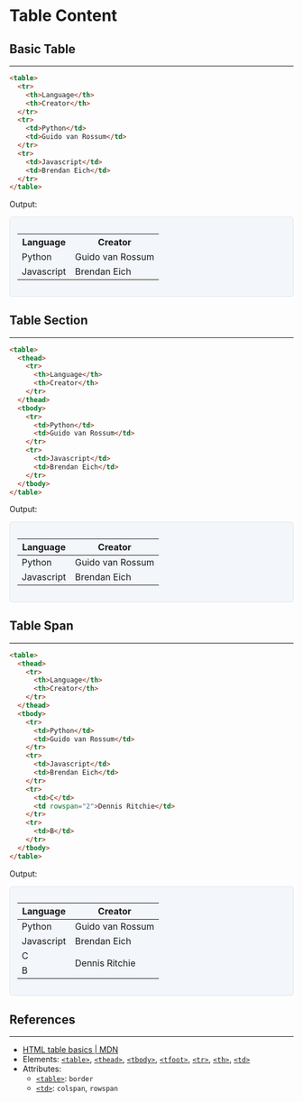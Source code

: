 # Table Content

## Basic Table
---

```html
<table>
  <tr>
    <th>Language</th>
    <th>Creator</th>
  </tr>
  <tr>
    <td>Python</td>
    <td>Guido van Rossum</td>
  </tr>
  <tr>
    <td>Javascript</td>
    <td>Brendan Eich</td>
  </tr>
</table>
```

Output:

<div style="border-radius: 0.3rem;background-color: #f3f6fa;border: solid 1px #dce6f0; padding: 0.8rem">
  <table>
    <tr>
      <th>Language</th>
      <th>Creator</th>
    </tr>
    <tr>
      <td>Python</td>
      <td>Guido van Rossum</td>
    </tr>
    <tr>
      <td>Javascript</td>
      <td>Brendan Eich</td>
    </tr>
  </table>
</div>

## Table Section
---

```html
<table>
  <thead>
    <tr>
      <th>Language</th>
      <th>Creator</th>
    </tr>
  </thead>
  <tbody>
    <tr>
      <td>Python</td>
      <td>Guido van Rossum</td>
    </tr>
    <tr>
      <td>Javascript</td>
      <td>Brendan Eich</td>
    </tr>
  </tbody>
</table>
```

Output:

<div style="border-radius: 0.3rem;background-color: #f3f6fa;border: solid 1px #dce6f0; padding: 0.8rem">
  <table>
    <thead>
      <tr>
        <th>Language</th>
        <th>Creator</th>
      </tr>
    </thead>
    <tbody>
      <tr>
        <td>Python</td>
        <td>Guido van Rossum</td>
      </tr>
      <tr>
        <td>Javascript</td>
        <td>Brendan Eich</td>
      </tr>
    </tbody>
  </table>
</div>

## Table Span
---

```html
<table>
  <thead>
    <tr>
      <th>Language</th>
      <th>Creator</th>
    </tr>
  </thead>
  <tbody>
    <tr>
      <td>Python</td>
      <td>Guido van Rossum</td>
    </tr>
    <tr>
      <td>Javascript</td>
      <td>Brendan Eich</td>
    </tr>
    <tr>
      <td>C</td>
      <td rowspan="2">Dennis Ritchie</td>
    </tr>
    <tr>
      <td>B</td>
    </tr>
  </tbody>
</table>
```

Output:

<div style="border-radius: 0.3rem;background-color: #f3f6fa;border: solid 1px #dce6f0; padding: 0.8rem">
  <table>
    <thead>
      <tr>
        <th>Language</th>
        <th>Creator</th>
      </tr>
    </thead>
    <tbody>
      <tr>
        <td>Python</td>
        <td>Guido van Rossum</td>
      </tr>
      <tr>
        <td>Javascript</td>
        <td>Brendan Eich</td>
      </tr>
      <tr>
        <td>C</td>
        <td rowspan="2">Dennis Ritchie</td>
      </tr>
      <tr>
        <td>B</td>
      </tr>
    </tbody>
  </table>
</div>

## References
---

* [HTML table basics \| MDN](https://developer.mozilla.org/en-US/docs/Learn/HTML/Tables/Basics)
* Elements: [`<table>`](https://developer.mozilla.org/en-US/docs/Web/HTML/Element/table),
  [`<thead>`](https://developer.mozilla.org/en-US/docs/Web/HTML/Element/thead),
  [`<tbody>`](https://developer.mozilla.org/en-US/docs/Web/HTML/Element/tbody),
  [`<tfoot>`](https://developer.mozilla.org/en-US/docs/Web/HTML/Element/tfoot),
  [`<tr>`](https://developer.mozilla.org/en-US/docs/Web/HTML/Element/tr),
  [`<th>`](https://developer.mozilla.org/en-US/docs/Web/HTML/Element/th),
  [`<td>`](https://developer.mozilla.org/en-US/docs/Web/HTML/Element/td)
* Attributes: 
  * [`<table>`](https://developer.mozilla.org/en-US/docs/Web/HTML/Element/table#Attributes): `border`
  * [`<td>`](https://developer.mozilla.org/en-US/docs/Web/HTML/Element/td#Attributes): `colspan`, `rowspan`
